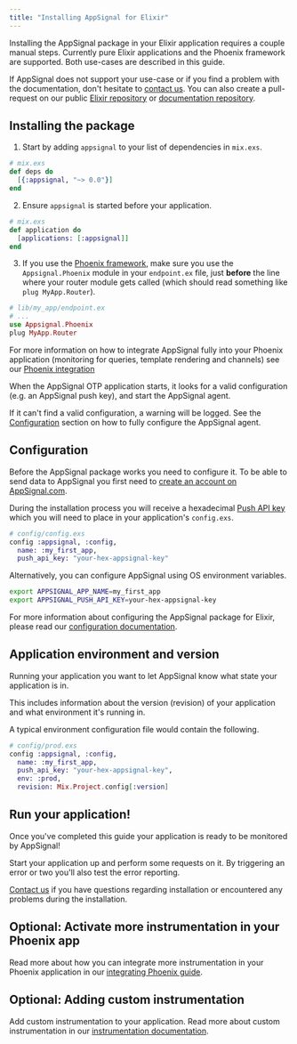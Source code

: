 ```yaml
---
title: "Installing AppSignal for Elixir"
---
```


Installing the AppSignal package in your Elixir application requires a couple
manual steps. Currently pure Elixir applications and the Phoenix framework are
supported. Both use-cases are described in this guide.

If AppSignal does not support your use-case or if you find a problem with the
documentation, don't hesitate to [contact us][support]. You can also create a
pull-request on our public [Elixir repository][elixir-repo] or [documentation
repository][docs-repo].

## Installing the package

1. Start by adding `appsignal` to your list of dependencies in `mix.exs`.

```elixir
# mix.exs
def deps do
  [{:appsignal, "~> 0.0"}]
end
```

2. Ensure `appsignal` is started before your application.

```elixir
# mix.exs
def application do
  [applications: [:appsignal]]
end
```

3. If you use the [Phoenix framework][phoenix], make sure you use the
   `Appsignal.Phoenix` module in your `endpoint.ex` file, just **before** the
   line where your router module gets called (which should read something like
   `plug MyApp.Router`).

```elixir
# lib/my_app/endpoint.ex
# ...
use Appsignal.Phoenix
plug MyApp.Router
```

For more information on how to integrate AppSignal fully into your Phoenix
application (monitoring for queries, template rendering and channels) see our
[Phoenix integration](/elixir/integrations/phoenix.html)

When the AppSignal OTP application starts, it looks for a valid
configuration (e.g. an AppSignal push key), and start the AppSignal agent.

If it can't find a valid configuration, a warning will be logged. See
the [Configuration](#configuration) section on how to fully configure the
AppSignal agent.

## Configuration

Before the AppSignal package works you need to configure it. To be able to send
data to AppSignal you first need to [create an account on
AppSignal.com](https://appsignal.com/users/sign_up).

During the installation process you will receive a hexadecimal [Push API
key](/appsignal/terminology.html#push-api-key) which you will need to place in
your application's `config.exs`.

```elixir
# config/config.exs
config :appsignal, :config,
  name: :my_first_app,
  push_api_key: "your-hex-appsignal-key"
```

Alternatively, you can configure AppSignal using OS environment variables.

```sh
export APPSIGNAL_APP_NAME=my_first_app
export APPSIGNAL_PUSH_API_KEY=your-hex-appsignal-key
```

For more information about configuring the AppSignal package for Elixir, please
read our [configuration documentation](/elixir/configuration/index.html).

## Application environment and version

Running your application you want to let AppSignal know what state your
application is in.

This includes information about the version (revision) of your application and
what environment it's running in.

A typical environment configuration file would contain the following.

```elixir
# config/prod.exs
config :appsignal, :config,
  name: :my_first_app,
  push_api_key: "your-hex-appsignal-key",
  env: :prod,
  revision: Mix.Project.config[:version]
```

## Run your application!

Once you've completed this guide your application is ready to be monitored by
AppSignal!

Start your application up and perform some requests on it. By triggering an
error or two you'll also test the error reporting.

[Contact us][support] if you have questions regarding installation or
encountered any problems during the installation.

## Optional: Activate more instrumentation in your Phoenix app

Read more about how you can integrate more instrumentation in your Phoenix
application in our [integrating Phoenix
guide](/elixir/integrations/phoenix.html).

## Optional: Adding custom instrumentation

Add custom instrumentation to your application. Read more about custom
instrumentation in our [instrumentation
documentation](/elixir/instrumentation/index.html).

[support]: mailto:support@appsignal.com
[elixir-repo]: https://github.com/appsignal/appsignal-elixir
[docs-repo]: https://github.com/appsignal/appsignal-docs
[phoenix]: http://www.phoenixframework.org/
